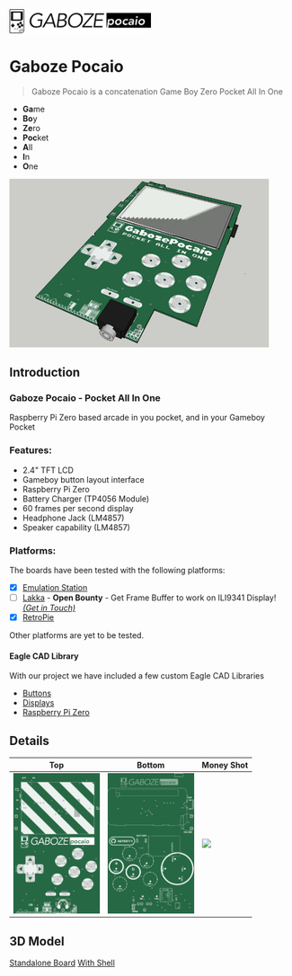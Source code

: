 <img src="images/logo.png" width="50%">


# Gaboze Pocaio
> Gaboze Pocaio is a concatenation Game Boy Zero Pocket All In One

* **Ga**me
* **Bo**y
* **Ze**ro
* **Poc**ket
* **A**ll
* **I**n
* **O**ne


<img src="images/top-texture.jpg" height="300px">


## Introduction

### Gaboze Pocaio - Pocket All In One
Raspberry Pi Zero based arcade in you pocket, and in your Gameboy Pocket

### Features:

* 2.4" TFT LCD
* Gameboy button layout interface
* Raspberry Pi Zero
* Battery Charger (TP4056 Module)
* 60 frames per second display
* Headphone Jack (LM4857)
* Speaker capability (LM4857)



### Platforms:

The boards have been tested with the following platforms:

- [x] [Emulation Station](http://www.emulationstation.org/)
- [ ] [Lakka](http://www.lakka.tv/) - **Open Bounty** - Get Frame Buffer to work on ILI9341 Display! *<u>(Get in Touch)</u>*
- [x] [RetroPie](https://retropie.org.uk/)

Other platforms are yet to be tested.

#### Eagle CAD Library

With our project we have included a few custom Eagle CAD Libraries

* [Buttons](/library/GameboyZeroButtonLibrary.lbr)
* [Displays](/library/GameboyZeroHandheldDisplays.lbr)
* [Raspberry Pi Zero](/library/RPI-Zero.lbr)



## Details

| Top                                                          | Bottom                                                       | Money Shot                   |
| ------------------------------------------------------------ | ------------------------------------------------------------ | ---------------------------- |
| <img src="images/eagleUp_gameboy-pocket_board_top.png" height="250"> | <img src="images/eagleUp_gameboy-pocket_board_bottom.png"  height="250"> | <img src="images/video.gif"   height="250"> |


## 3D Model
[Standalone Board](https://gameboyzero.github.io/GabozePocaio/)
[With Shell](https://gameboyzero.github.io/GabozePocaio/?shell)

